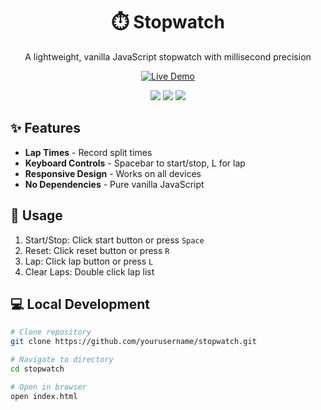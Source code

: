 <div align="center">
  <h1>⏱️ Stopwatch</h1>
  <p>A lightweight, vanilla JavaScript stopwatch with millisecond precision</p>

[![Live Demo](https://img.shields.io/badge/Live-Demo-brightgreen)](https://tharun0120.github.io/Stopwatch/)

  <div>
    <img src="https://img.shields.io/badge/HTML5-E34F26?style=for-the-badge&logo=html5&logoColor=white"/>
    <img src="https://img.shields.io/badge/CSS3-1572B6?style=for-the-badge&logo=css3&logoColor=white"/>
    <img src="https://img.shields.io/badge/JavaScript-F7DF1E?style=for-the-badge&logo=javascript&logoColor=black"/>
  </div>
</div>

## ✨ Features

- **Lap Times** - Record split times
- **Keyboard Controls** - Spacebar to start/stop, L for lap
- **Responsive Design** - Works on all devices
- **No Dependencies** - Pure vanilla JavaScript

## 🚀 Usage

1. Start/Stop: Click start button or press `Space`
2. Reset: Click reset button or press `R`
3. Lap: Click lap button or press `L`
4. Clear Laps: Double click lap list

## 💻 Local Development

```bash
# Clone repository
git clone https://github.com/yourusername/stopwatch.git

# Navigate to directory
cd stopwatch

# Open in browser
open index.html
```
